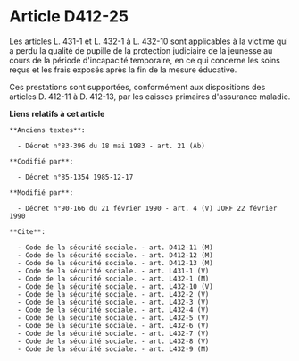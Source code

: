# Article D412-25

Les articles L. 431-1 et L. 432-1 à L. 432-10 sont applicables à la victime qui a perdu la qualité de pupille de la
protection judiciaire de la jeunesse au cours de la période d'incapacité temporaire, en ce qui concerne les soins reçus et
les frais exposés après la fin de la mesure éducative.

Ces prestations sont supportées, conformément aux dispositions des articles D. 412-11 à D. 412-13, par les caisses primaires
d'assurance maladie.

**Liens relatifs à cet article**

	**Anciens textes**:

	  - Décret n°83-396 du 18 mai 1983 - art. 21 (Ab)

	**Codifié par**:

	  - Décret n°85-1354 1985-12-17

	**Modifié par**:

	  - Décret n°90-166 du 21 février 1990 - art. 4 (V) JORF 22 février 1990

	**Cite**:

	  - Code de la sécurité sociale. - art. D412-11 (M)
	  - Code de la sécurité sociale. - art. D412-12 (M)
	  - Code de la sécurité sociale. - art. D412-13 (M)
	  - Code de la sécurité sociale. - art. L431-1 (V)
	  - Code de la sécurité sociale. - art. L432-1 (M)
	  - Code de la sécurité sociale. - art. L432-10 (V)
	  - Code de la sécurité sociale. - art. L432-2 (V)
	  - Code de la sécurité sociale. - art. L432-3 (V)
	  - Code de la sécurité sociale. - art. L432-4 (V)
	  - Code de la sécurité sociale. - art. L432-5 (V)
	  - Code de la sécurité sociale. - art. L432-6 (V)
	  - Code de la sécurité sociale. - art. L432-7 (V)
	  - Code de la sécurité sociale. - art. L432-8 (V)
	  - Code de la sécurité sociale. - art. L432-9 (M)

